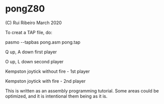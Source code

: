 # pongZ80

(C) Rui Ribeiro March 2020

To creat a TAP file, do:

pasmo --tapbas pong.asm pong.tap

Q up, A down first  player

O up, L down second player


Kempston joytick without fire - 1st player

Kempston joytick with    fire - 2nd player

This is written as an assembly programming tutorial. Some areas could be optimized, and it is intentional them being as it is.

